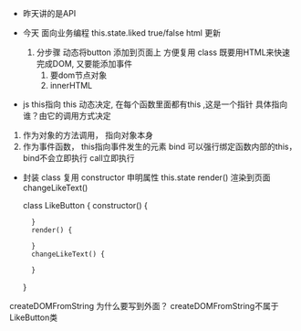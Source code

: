 - 昨天讲的是API

- 今天 面向业务编程
    this.state.liked  true/false html 更新
    1. 分步骤
        动态将button 添加到页面上
        方便复用 class
        既要用HTML来快速完成DOM, 又要能添加事件
        1. 要dom节点对象
        2. innerHTML

- js this指向
this 动态决定, 在每个函数里面都有this ,这是一个指针
具体指向谁？由它的调用方式决定
1. 作为对象的方法调用， 指向对象本身
2. 作为事件函数， this指向事件发生的元素
    bind 可以强行绑定函数内部的this，bind不会立即执行
    call立即执行

- 封装 class 复用
    constructor 申明属性 this.state
    render() 渲染到页面
    changeLikeText()

    class LikeButton {
        constructor() {

        }
        render() {

        }
        changeLikeText() {

        }
    }

createDOMFromString 为什么要写到外面？
createDOMFromString不属于LikeButton类